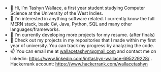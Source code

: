 - 👋 Hi, I’m Tashyn Wallace, a first year student studying Computer Science at the University of the West Indies.
- 👀 I’m interested in anything software related. I currently know the full MERN stack, basic C#, Java, Python, SQL and many other languages/frameworks.
- 🌱 I’m currently developing more projects for my resume. (after finals)
- 💞️ Check out my projects in my repositories that I made within my first year of university. You can track my progress by analyzing the code. 
- 📫 You can email me at wallacetashyn@gmail.com and contact me on linkedin: https://www.linkedin.com/in/tashyn-wallace-695229228/ . Hackerrank account: https://www.hackerrank.com/wallacetashyn

<!---
tashynw/tashynw is a ✨ special ✨ repository because its `README.md` (this file) appears on your GitHub profile.
You can click the Preview link to take a look at your changes.
--->
